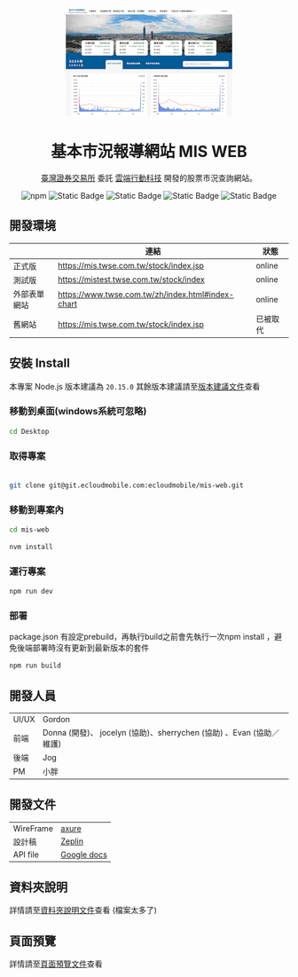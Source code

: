 <br>
<div align="center">
  <img src="./docs/images/readme_banner.png" alt="基本市況報導網站 MIS WEB banner" />
</div>
<div align="center">
  <h1 >基本市況報導網站 MIS WEB</h1>
    <p><u>臺灣證券交易所</u> 委託 <u>雲端行動科技</u> 開發的股票市況查詢網站。</p>

  ![npm](https://img.shields.io/badge/npm-v20.17.0-blue) ![Static Badge](https://img.shields.io/badge/vite-v5.4.2-default?style=flat&color=906CFE)  ![Static Badge](https://img.shields.io/badge/vue-v3.4.38-default?style=flat&color=41B883) ![Static Badge](https://img.shields.io/badge/%E5%89%B5%E5%BB%BA%E6%99%82%E9%96%93-16_Sep._2023-default?color=orange) ![Static Badge](https://img.shields.io/badge/%E4%B8%8A%E7%B7%9A%E6%99%82%E9%96%93-27_Jul._2023-default)


</div>

## 開發環境

 |              | 連結                                              | 狀態     |
 | ------------ | ------------------------------------------------- | -------- |
 | 正式版       | https://mis.twse.com.tw/stock/index.jsp           | online   |
 | 測試版       | https://mistest.twse.com.tw/stock/index           | online   |
 | 外部表單網站 | https://www.twse.com.tw/zh/index.html#index-chart | online   |
 | 舊網站       | https://mis.twse.com.tw/stock/index.jsp           | 已被取代 |

## 安裝 Install

本專案 Node.js 版本建議為 `20.15.0`
其餘版本建議請至[版本建議文件](./docs/notes/PrejectPlugin.md)查看

### 移動到桌面(windows系統可忽略)

```bash
cd Desktop
```

### 取得專案

```bash

git clone git@git.ecloudmobile.com:ecloudmobile/mis-web.git
```

### 移動到專案內

```bash
cd mis-web
```

```bash
nvm install
```

### 運行專案

```bash
npm run dev
```

### 部署

package.json 有設定prebuild，再執行build之前會先執行一次npm install ，避免後端部署時沒有更新到最新版本的套件

```bash
npm run build
```

## 開發人員

|       |                                                                      |
| ----- | -------------------------------------------------------------------- |
| UI/UX | Gordon                                                               |
| 前端  | Donna (開發)、 jocelyn (協助)、sherrychen (協助) 、Evan (協助／維護) |
| 後端  | Jog                                                                  |
| PM    | 小胖                                                                 |

## 開發文件

|           |                                                                                                               |
| --------- | ------------------------------------------------------------------------------------------------------------- |
| WireFrame | [axure](https://r920km.axshare.com/?id=1ly9i1&p=%E8%AD%89%E4%BA%A4%E6%89%80mis_%E9%A6%96%E9%A0%81&sc=3)       |
| 設計稿    | [Zeplin](https://app.zeplin.io/project/652604770a367e207f26e900)                                              |
| API file  | [Google docs](https://docs.google.com/spreadsheets/d/1MBdMhy35deErrCwuCzzPOsbp008P1atGjfz6EAogrbg/edit#gid=0) |  |

## 資料夾說明

詳情請至[資料夾說明文件](./docs/notes/FileDescription.md)查看
(檔案太多了)

## 頁面預覽

詳情請至[頁面預覽文件](./docs/notes/PagePreview.md)查看